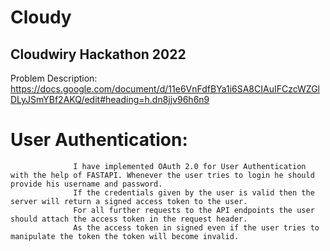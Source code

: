 # Cloudy
## Cloudwiry Hackathon 2022

Problem Description: https://docs.google.com/document/d/11e6VnFdfBYa1i6SA8CIAuIFCzcWZGlDLyJSmYBf2AKQ/edit#heading=h.dn8jjv96h6n9

# User Authentication:
                  I have implemented OAuth 2.0 for User Authentication with the help of FASTAPI. Whenever the user tries to login he should provide his username and password.
                  If the credentials given by the user is valid then the server will return a signed access token to the user. 
                  For all further requests to the API endpoints the user should attach the access token in the request header. 
                  As the access token in signed even if the user tries to manipulate the token the token will become invalid.
